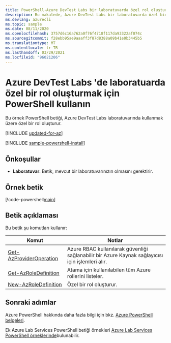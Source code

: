 ```yaml
---
title: PowerShell-Azure DevTest Labs bir laboratuvarda özel rol oluşturma
description: Bu makalede, Azure DevTest Labs bir laboratuvarda özel bir rol oluşturan bir Azure PowerShell betiği sunulmaktadır.
ms.devlang: azurecli
ms.topic: sample
ms.date: 08/11/2020
ms.openlocfilehash: 3757d6c16a762a0f76f4718f117da93322af074c
ms.sourcegitcommit: f28ebb95ae9aaaff3f87d8388a09b41e0b3445b5
ms.translationtype: MT
ms.contentlocale: tr-TR
ms.lasthandoff: 03/29/2021
ms.locfileid: "96021206"
---
```

# <a name="use-powershell-to-create-a-custom-role-in-a-lab-in-azure-devtest-labs"></a>Azure DevTest Labs 'de laboratuarda özel bir rol oluşturmak için PowerShell kullanın

Bu örnek PowerShell betiği, Azure DevTest Labs laboratuvarında kullanmak üzere özel bir rol oluşturur. 

[!INCLUDE [updated-for-az](../../../includes/updated-for-az.md)]

[!INCLUDE [sample-powershell-install](../../../includes/sample-powershell-install-no-ssh-az.md)]

## <a name="prerequisites"></a>Önkoşullar
* **Laboratuvar**. Betik, mevcut bir laboratuvarınızın olmasını gerektirir. 

## <a name="sample-script"></a>Örnek betik

[!code-powershell[main](../../../powershell_scripts/devtest-lab/create-custom-role-in-lab/create-custom-role-in-lab.ps1 "Add external user to a lab")]

## <a name="script-explanation"></a>Betik açıklaması

Bu betik şu komutları kullanır: 

| Komut | Notlar |
|---|---|
| [Get-AzProviderOperation](/powershell/module/az.resources/get-azprovideroperation) | Azure RBAC kullanılarak güvenliği sağlanabilir bir Azure Kaynak sağlayıcısı için işlemleri alır. |
| [Get-AzRoleDefinition](/powershell/module/az.resources/get-azroledefinition) | Atama için kullanılabilen tüm Azure rollerini listeler. |
| [New-AzRoleDefinition](/powershell/module/az.resources/new-azroledefinition) | Özel bir rol oluşturur. |

## <a name="next-steps"></a>Sonraki adımlar

Azure PowerShell hakkında daha fazla bilgi için bkz. [Azure PowerShell belgeleri](/powershell/).

Ek Azure Lab Services PowerShell betiği örnekleri [Azure Lab Services PowerShell örneklerinde](../samples-powershell.md)bulunabilir.
